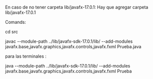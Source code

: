 En caso de no tener carpeta lib/javafx-17.0.1:
Hay que agregar carpeta lib/javafx-17.0.1



Comands:

cd src

javac --module-path ../lib/javafx-sdk-17.0.1/lib/ --add-modules javafx.base,javafx.graphics,javafx.controls,javafx.fxml Prueba.java

para las terminales :

java --module-path ../lib/javafx-sdk-17.0.1/lib/ --add-modules javafx.base,javafx.graphics,javafx.controls,javafx.fxml Prueba
